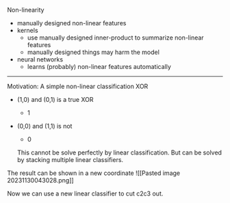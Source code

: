Non-linearity
- manually designed non-linear features
- kernels
	- use manually designed inner-product to summarize non-linear features
	- manually designed things may harm the model
- neural networks
	- learns (probably) non-linear features automatically

---
Motivation: A simple non-linear classification XOR
- (1,0) and (0,1) is a true XOR
	- 1
- (0,0) and (1,1) is not
	- 0

	This cannot be solve perfectly by linear classification. But can be solved by stacking multiple linear classifiers.

The result can be shown in a new coordinate
![[Pasted image 20231130043028.png]] 

Now we can use a new linear classifier to cut c2c3 out.